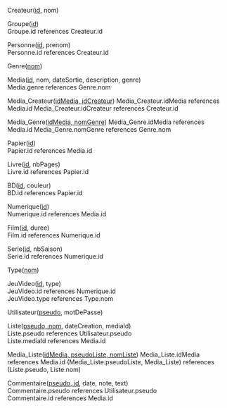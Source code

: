 Createur(<u>id</u>, nom)

Groupe(<u>id</u>)  
Groupe.id references Createur.id

Personne(<u>id</u>, prenom)  
Personne.id references Createur.id

Genre(<u>nom</u>)

Media(<u>id</u>, nom, dateSortie, description, genre)  
Media.genre references Genre.nom

Media_Createur(<u>idMedia, idCreateur</u>)
Media_Createur.idMedia references Media.id
Media_Createur.idCreateur references Createur.id

Media_Genre(<u>idMedia, nomGenre</u>)
Media_Genre.idMedia references Media.id
Media_Genre.nomGenre references Genre.nom

Papier(<u>id</u>)  
Papier.id references Media.id

Livre(<u>id</u>, nbPages)  
Livre.id references Papier.id

BD(<u>id</u>, couleur)  
BD.id references Papier.id

Numerique(<u>id</u>)  
Numerique.id references Media.id

Film(<u>id</u>, duree)  
Film.id references Numerique.id

Serie(<u>id</u>, nbSaison)  
Serie.id references Numerique.id

Type(<u>nom</u>)

JeuVideo(<u>id</u>, type)  
JeuVideo.id references Numerique.id   
JeuVideo.type references Type.nom

Utilisateur(<u>pseudo</u>, motDePasse)

Liste(<u>pseudo, nom</u>, dateCreation, mediaId)  
Liste.pseudo references Utilisateur.pseudo  
Liste.mediaId references Media.id

Media_Liste(<u>idMedia, pseudoListe, nomListe</u>)
Media_Liste.idMedia references Media.id
(Media_Liste.pseudoListe, Media_Liste) references (Liste.pseudo, Liste.nom)

Commentaire(<u>pseudo, id</u>, date, note, text)  
Commentaire.pseudo references Utilisateur.pseudo  
Commentaire.id references Media.id

